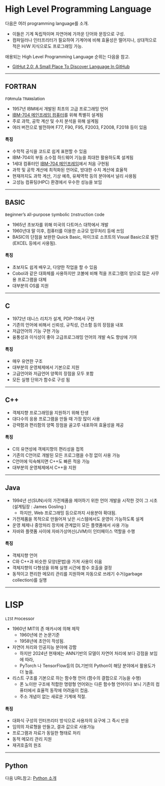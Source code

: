 # High Level Programming Language

다음은 여러 programming language를 소개.

* 이들은 기계 독립적이며 자연어에 가까운 단어와 문장으로 구성.
* 컴파일러나 인터프리터가 필요하여 기계어에 비해 효율성은 떨어지나, 상대적으로 적은 H/W 지식으로도 프로그래밍 가능.

애용되는 High Level Programming Language 순위는 다음을 참고.

* [GitHut 2.0: A Small Place To Discover Language In GitHub](https://madnight.github.io/githut/#/pushes/2023/4)

---

## FORTRAN

`FOR`mula `TRAN`slation

* 1957년 IBM에서 개발된 최초의 고급 프로그래밍 언어
* [IBM-704 메인프레임 컴퓨터](https://ko.wikipedia.org/wiki/IBM_704)를 위해 특별히 설계됨
* 주로 과학, 공학 계산 및 수치 분석을 위해 설계됨
* 여러 버전으로 발전하며 F77, F90, F95, F2003, F2008, F2018 등이 있음

#### 특징

* 수학적 공식을 코드로 쉽게 표현할 수 있음
* IBM-704의 부동 소수점 하드웨어 기능을 최대한 활용하도록 설계됨
* 1세대 컴퓨터인 [IBM-704 메인프레임](https://ko.wikipedia.org/wiki/IBM_704)에서 처음 구현됨
* 과학 및 공학 계산에 최적화된 언어로, 방대한 수치 계산에 효율적
* 현재까지도 과학 계산, 기상 예측, 유체역학 등의 분야에서 널리 사용됨
* 고성능 컴퓨팅(HPC) 환경에서 우수한 성능을 보임

---

## BASIC

`B`eginner’s `A`ll-purpose `S`ymbolic `I`nstruction `C`ode

* 1965년 초보자를 위해 미국의 다트머스 대학에서 개발
* 1960년대 말 이후, 컴퓨터를 이용한 소규모 업무처리 등에 쓰임
* BASIC의 단점을 보완한 Quick Basic, 마이크로 소프트의 Visual Basic으로 발전(EXCEL 등에서 사용됨).

#### 특징

* 초보자도 쉽게 배우고, 다양한 작업을 할 수 있음
* Cobol과 같은 대화체를 사용하지만 코볼에 비해 적을 프로그램의 양으로 많은 사무용 프로그램을  대체
* 대부분의 OS를 지원  

---

## C

* 1972년 데니스 리치가 설계, PDP-11에서 구현
* 기존의 언어에 비해서 신뢰성, 규칙성, 간소함 등의 장점을 내포
* 저급언어의 기능 구현 가능
* 융통성과 이식성이 좋아 고급프로그래밍 언어의 개발 속도 향상에 기여

#### 특징

* 매우 유연한 구조
* 대부분의 운영체제에서 기본으로 지원
* 고급언어와 저급언어 양쪽의 장점을 모두 포함
* 모든 실행 단위가 함수로 구성 됨

---

## C++

* 객체지향 프로그래밍을 지원하기 위해 탄생
* 대다수의 응용 프로그램을 만들 때 가장 많이 사용
* 강력함과 편리함의 양쪽 장점을 골고루 내포하여 효율성을 제공

#### 특징

* C의 유연성에 객체지향의 편리성을 접목
* 기존의 C언어로 개발된 모든 프로그램을 수정 없이 사용 가능
* C언어에 익숙해지면 C++도 빠른 적응 가능
* 대부분의 운영체제에서 C++을 지원

---

## Java

* 1994년 선(SUN)사의 가전제품을 제어하기 위한 언어 개발을 시작한 것이 그 시초 (설계팀장 : James Gosling )
    * 하지만, Web 프로그래밍 등으로까지 사용분야 확대됨.
* 가전제품을 목적으로 만들어져 낮은 시스템에서도 운영이 가능하도록 설계
* 운영 체제나 중앙처리 장치에 관계없이 모든 플랫폼에서 사용 가능
* 자바와 플랫폼 사이에 자바가상머신(JVM)이 인터페이스 역할을 수행

#### 특징

* 객체지향 언어
* C와 C++과 비슷한 모양(문법)을 가져 사용이 쉬움
* 객체지향의 다형성을 위해 실행 시간에 함수 호출을 결정
* 동적이고 편리한 메모리 관리를 지원하며 자동으로 쓰레기 수거(garbage collection)를 실행

----

# LISP

`LIS`t `P`rocessor

* 1960년 MIT의 존 매카시에 의해 제작 
    * 1960년에 쓴 논문기준
    * 1958년에 초안이 작성됨.
* 자연어 처리와 인공지능 분야에 강함
    * 하지만 2024년 현재에는 ANN기반의 모델이 자연어 처리에 보다 강점을 보임에 따라,
    * PyTorch 나 TensorFlow등의 DL기반의 Python이 해당 분야에서 활용도가 더 높음.
* 리스트 구조를 기본으로 하는 함수형 언어 (함수의 결합으로 기능을 수행)
    * 폰 노이만 구조에 적합한 명령형 언어와는 다른 함수형 언어이다 보니 기존의 컴퓨터에서 효율적 동작에 어려움이 컸음.
    * 주소 개념이 없는 새로운 기계에 적절.

#### 특징

* 대화식 구성의 인터프리터 방식으로 사용자의 요구에 그 즉시 반응
* 임의의 자료형을 만들고, 결과 값으로 사용가능
* 프로그램과 자료가 동일한 형태로 처리
* 동적 메모리 관리 지원 
* 재귀호출의 원조

---

## Python

다음 URL참고: [Python 소개](https://dsaint31.tistory.com/512)


